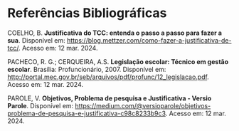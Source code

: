 # Referências Bibliográficas

COELHO, B. **Justificativa do TCC: entenda o passo a passo para fazer a sua**. Disponível em: <https://blog.mettzer.com/como-fazer-a-justificativa-de-tcc/>. Acesso em: 12 mar. 2024. 

PACHECO, R. G.; CERQUEIRA, A.S. **Legislação escolar: Técnico em gestão escolar**. Brasília: Profuncionário, 2007. Disponível em: <http://portal.mec.gov.br/seb/arquivos/pdf/profunc/12_legislacao.pdf>. Acesso em: 12 mar. 2024.  

PAROLE, V. **Objetivos, Problema de pesquisa e Justificativa - Versio Parole**. Disponível em: <https://medium.com/@versioparole/objetivos-problema-de-pesquisa-e-justificativa-c98c8233b9c3>. Acesso em: 12 mar. 2024.
